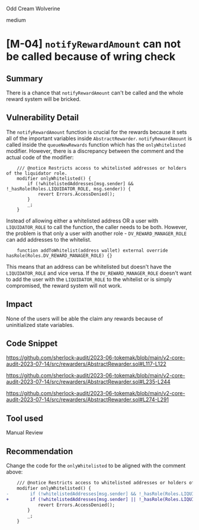 Odd Cream Wolverine

medium

# [M-04] `notifyRewardAmount` can not be called because of wring check
## Summary

There is a chance that `notifyRewardAmount` can't be called and the whole reward system will be bricked.

## Vulnerability Detail

The `notifyRewardAmount` function is crucial for the rewards because it sets all of the important variables inside `AbstractRewarder`. `notifyRewardAmount` is called inside the `queueNewRewards` function which has the `onlyWhitelisted` modifier. However, there is a discrepancy between the comment and the actual code of the modifier:

```solidity
    /// @notice Restricts access to whitelisted addresses or holders of the liquidator role.
    modifier onlyWhitelisted() {
        if (!whitelistedAddresses[msg.sender] && !_hasRole(Roles.LIQUIDATOR_ROLE, msg.sender)) {
            revert Errors.AccessDenied();
        }
        _;
    }
```

Instead of allowing either a whitelisted address OR a user with `LIQUIDATOR_ROLE` to call the function, the caller needs to be both. However, the problem is that only a user with another role - `DV_REWARD_MANAGER_ROLE` can add addresses to the whitelist.

```solidity
    function addToWhitelist(address wallet) external override hasRole(Roles.DV_REWARD_MANAGER_ROLE) {}
```

This means that an address can be whitelisted but doesn't have the `LIQUIDATOR_ROLE` and vice versa. If the `DV_REWARD_MANAGER_ROLE` doesn't want to add the user with the `LIQUIDATOR_ROLE` to the whitelist or is simply compromised, the reward system will not work.

## Impact

None of the users will be able the claim any rewards because of uninitialized state variables.

## Code Snippet

https://github.com/sherlock-audit/2023-06-tokemak/blob/main/v2-core-audit-2023-07-14/src/rewarders/AbstractRewarder.sol#L117-L122

https://github.com/sherlock-audit/2023-06-tokemak/blob/main/v2-core-audit-2023-07-14/src/rewarders/AbstractRewarder.sol#L235-L244

https://github.com/sherlock-audit/2023-06-tokemak/blob/main/v2-core-audit-2023-07-14/src/rewarders/AbstractRewarder.sol#L274-L291

## Tool used

Manual Review

## Recommendation

Change the code for the `onlyWhitelisted` to be aligned with the comment above:

```diff
    /// @notice Restricts access to whitelisted addresses or holders of the liquidator role.
    modifier onlyWhitelisted() {
-        if (!whitelistedAddresses[msg.sender] && !_hasRole(Roles.LIQUIDATOR_ROLE, msg.sender)) {
+        if (!whitelistedAddresses[msg.sender] || !_hasRole(Roles.LIQUIDATOR_ROLE, msg.sender)) {
            revert Errors.AccessDenied();
        }
        _;
    }
```